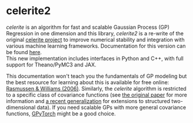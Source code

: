 # celerite2

_celerite_ is an algorithm for fast and scalable Gaussian Process (GP)
Regression in one dimension and this library, _celerite2_ is a re-write of the
original [celerite project](https://celerite.readthedocs.io) to improve
numerical stability and integration with various machine learning frameworks.  Documentation
for this version can be found [here](https://celerite2.readthedocs.io/en/latest/).  
This new implementation includes interfaces in Python and C++, with full support for
Theano/PyMC3 and JAX.

This documentation won't teach you the fundamentals of GP modeling but the best
resource for learning about this is available for free online: [Rasmussen &
Williams (2006)](http://www.gaussianprocess.org/gpml/). Similarly, the
_celerite_ algorithm is restricted to a specific class of covariance functions
(see [the original paper](https://arxiv.org/abs/1703.09710) for more information
and [a recent generalization](https://arxiv.org/abs/2007.05799) for extensions
to structured two-dimensional data). If you need scalable GPs with more general
covariance functions, [GPyTorch](https://gpytorch.ai/) might be a good choice.
